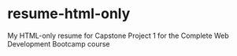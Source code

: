 # resume-html-only
My HTML-only resume for Capstone Project 1 for the Complete Web Development Bootcamp course
